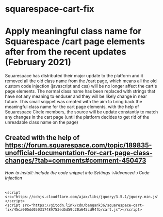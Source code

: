 # squarespace-cart-fix
# Apply meaningful class name for Squarespace /cart page elements after from the recent updates (February 2021)
Squarespace has distributed their major update to the platform and it removed all the old class name from the /cart page, which means all the old custom code injection (javascript and css) will be no longer affect the cart's page elements. The normal class name has been replaced with strings that have not any meaning to enduser and they will be likely change in near future.
This small snippet was created with the aim to bring back the meaningful class name for the cart page elements, with the help of Squarespace Circle members, the source will be update constantly to match any changes in the cart page (until the platform decides to get rid of the unreadable class name on the page)
## Created with the help of https://forum.squarespace.com/topic/189835-unofficial-documentation-for-cart-page-class-changes/?tab=comments#comment-450473
###### How to install: include the code snippet into Settings->Advanced->Code Injection
```
<script src="https://cdnjs.cloudflare.com/ajax/libs/jquery/3.5.1/jquery.min.js"></script>
<script src="https://gitcdn.link/cdn/bangank36/squarespace-cart-fix/45ca005dd050317489753ed5d59c20a645cd94fb/cart.js"></script>
```
